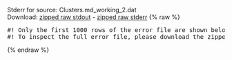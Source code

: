 Stderr for source:  Clusters.md_working_2.dat   
Download: [zipped raw stdout](Clusters.md_working_2.dat.plumed_master.stdout.txt.zip) - [zipped raw stderr](Clusters.md_working_2.dat.plumed_master.stderr.txt.zip) 
{% raw %}
<pre>
#! Only the first 1000 rows of the error file are shown below
#! To inspect the full error file, please download the zipped raw stderr file above
</pre>
{% endraw %}
